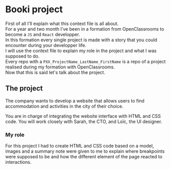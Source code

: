 # Booki project

First of all I'll explain what this context file is all about. <br />
For a year and two month I've been in a formation from OpenClassrooms to become a `JS` and `React` developper. <br />
In this formation every single project is made with a story that you could encounter during your developper life. <br />
I will use the context file to explain my role in the project and what I was supposed to do. <br />
Every repo with a `PXX_ProjectName_LastName_FirstName` is a repo of a project realised during my formation with OpenClassrooms. <br />
Now that this is said let's talk about the project. <br />

## The project

The company wants to develop a website that allows users to find accommodation and activities in the city of their choice. <br />

You are in charge of integrating the website interface with HTML and CSS code. You will work closely with Sarah, the CTO, and Loïc, the UI designer. <br />

### My role

For this project I had to create HTML and CSS code based on a model, images and a summary note were given to me to explain where breakpoints were supposed to be and how the different element of the page reacted to interactions.
